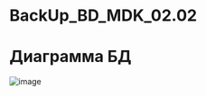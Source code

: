 # BackUp_BD_MDK_02.02
# Диаграмма БД
![image](https://user-images.githubusercontent.com/86298391/161378481-3691d216-4d98-4190-b372-75eb45df2207.png)
